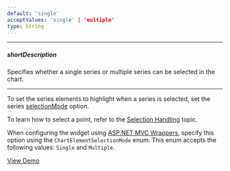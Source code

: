 ```yaml
---
default: 'single'
acceptValues: 'single' | 'multiple'
type: String
---
```

---
##### shortDescription
Specifies whether a single series or multiple series can be selected in the chart.

---
To set the series elements to highlight when a series is selected, set the series [selectionMode](/api-reference/20%20Data%20Visualization%20Widgets/dxChart/5%20Series%20Types/CommonSeries/selectionMode.md '/Documentation/ApiReference/Data_Visualization_Widgets/dxChart/Configuration/series/#selectionMode') option.

To learn how to select a point, refer to the [Selection Handling](/concepts/05%20Widgets/zz%20Common/10%20Data%20Visualization%20Widgets/90%20Charts%20-%20End-User%20Interaction/4%20Selection%20Handling '/Documentation/Guide/Widgets/Common/Data_Visualization_Widgets/Charts_-_End-User_Interaction/Selection_Handling') topic.

When configuring the widget using [ASP.NET MVC Wrappers](/concepts/35%20ASP.NET%20MVC%20Wrappers/20%20Fundamentals '/Documentation/Guide/ASP.NET_MVC_Wrappers/Fundamentals/'), specify this option using the `ChartElementSelectionMode` enum. This enum accepts the following values: `Single` and `Multiple`.

<a href="http://js.devexpress.com/Demos/WidgetsGallery/#demo/chartschartsadvancedfeaturesmultipleseriesselection/" class="button orange small fix-width-155" style="margin-right: 20px;" target="_blank">View Demo</a>